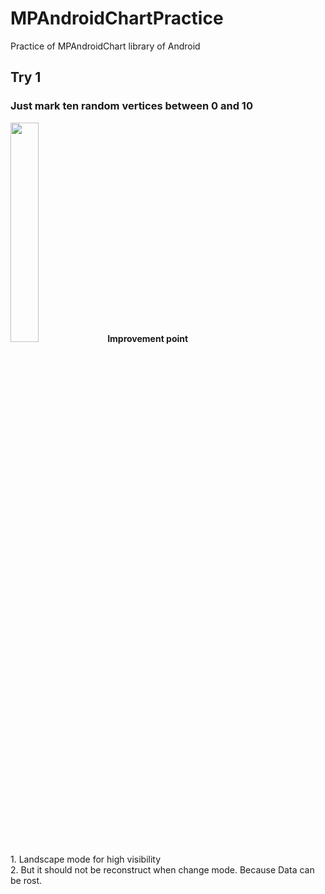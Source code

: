 # MPAndroidChartPractice
Practice of MPAndroidChart library of Android

## Try 1
### Just mark ten random vertices between 0 and 10
<img src="https://user-images.githubusercontent.com/57310034/98114282-5dce9e00-1ee8-11eb-8879-b7d2125346c8.jpeg" width="30%" height="30%"/>
<b>Improvement point</b> <br>
1. Landscape mode for high visibility <br>
2. But it should not be reconstruct when change mode. Because Data can be rost. <br>
